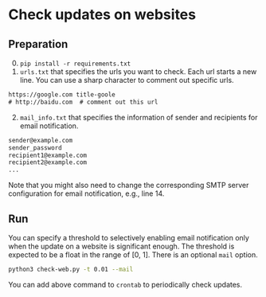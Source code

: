 # Check updates on websites

## Preparation
0. `pip install -r requirements.txt`
1. `urls.txt` that specifies the urls you want to check. Each url starts a new line. You can use a sharp character to comment out specific urls.
```txt
https://google.com title-goole
# http://baidu.com  # comment out this url
```
2. `mail_info.txt` that specifies the information of sender and recipients for email notification.
```txt
sender@example.com
sender_password
recipient1@example.com
recipient2@example.com
...
```
Note that you might also need to change the corresponding SMTP server configuration for email notification, e.g., line 14.

## Run
You can specify a threshold to selectively enabling email notification only when the update on a website is significant enough. The threshold is expected to be a float in the range of [0, 1]. There is an optional `mail` option.
```bash
python3 check-web.py -t 0.01 --mail
```
You can add above command to `crontab` to periodically check updates.
